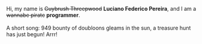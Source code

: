 Hi, my name is ~~Guybrush Threepwood~~ **Luciano Federico Pereira**, and I am a ~~wannabe pirate~~ **programmer**.<br><br>A short song: 949 bounty of doubloons gleams in the sun, a treasure hunt has just begun! Arrr!
